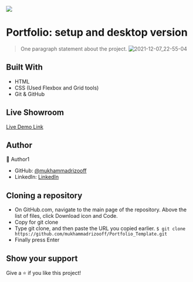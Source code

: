 ![](https://img.shields.io/badge/Microverse-blueviolet)

# Portfolio: setup and desktop version 

> One paragraph statement about the project.
![2021-12-07_22-55-04](https://user-images.githubusercontent.com/63915024/145084853-b3539091-d707-4bcc-b3eb-5d84bdd33c72.png)





## Built With

- HTML
- CSS (Used Flexbox and Grid tools)
- Git & GitHub

## Live Showroom

[Live Demo Link](https://mukhammadrizooff.github.io/Portfolio_Template/)

## Author

👤 Author1

- GitHub: [@mukhammadrizooff](https://github.com/mukhammadrizooff)
- LinkedIn: [LinkedIn](linkedin.com/in/mukhammadrizooff)

## Cloning a repository
- On GitHub.com, navigate to the main page of the repository. Above the list of files, click Download icon and Code.
- Copy for git clone
- Type git clone, and then paste the URL you copied earlier.
`$ git clone https://github.com/mukhammadrizooff/Portfolio_Template.git`
- Finally press Enter 

## Show your support

Give a ⭐️ if you like this project!
